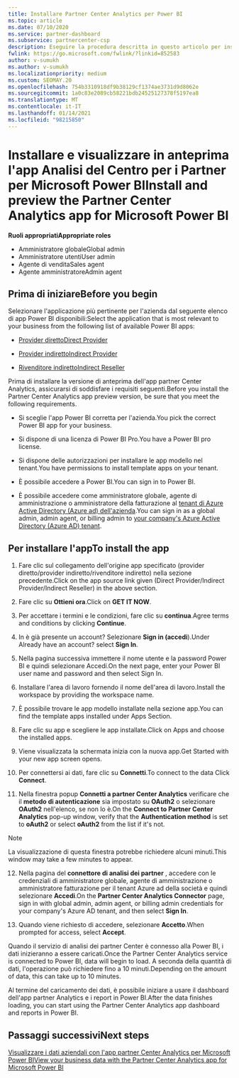 ```yaml
---
title: Installare Partner Center Analytics per Power BI
ms.topic: article
ms.date: 07/10/2020
ms.service: partner-dashboard
ms.subservice: partnercenter-csp
description: Eseguire la procedura descritta in questo articolo per installare e visualizzare in anteprima l'app partner Center Analytics per Power BI (per i partner diretti in CSP).
fwlink: https://go.microsoft.com/fwlink/?linkid=852583
author: v-sumukh
ms.author: v-sumukh
ms.localizationpriority: medium
ms.custom: SEOMAY.20
ms.openlocfilehash: 754b3310918df9b38129cf1374ae3731d9d8062e
ms.sourcegitcommit: 1a0c83e2089cb58221bdb24525127378f5197ea8
ms.translationtype: MT
ms.contentlocale: it-IT
ms.lasthandoff: 01/14/2021
ms.locfileid: "98215850"
---
```

# <a name="install-and-preview-the-partner-center-analytics-app-for-microsoft-power-bi"></a><span data-ttu-id="33a3f-103">Installare e visualizzare in anteprima l'app Analisi del Centro per i Partner per Microsoft Power BI</span><span class="sxs-lookup"><span data-stu-id="33a3f-103">Install and preview the Partner Center Analytics app for Microsoft Power BI</span></span>


<span data-ttu-id="33a3f-104">**Ruoli appropriati**</span><span class="sxs-lookup"><span data-stu-id="33a3f-104">**Appropriate roles**</span></span>
-   <span data-ttu-id="33a3f-105">Amministratore globale</span><span class="sxs-lookup"><span data-stu-id="33a3f-105">Global admin</span></span>
-   <span data-ttu-id="33a3f-106">Amministratore utenti</span><span class="sxs-lookup"><span data-stu-id="33a3f-106">User admin</span></span>
-   <span data-ttu-id="33a3f-107">Agente di vendita</span><span class="sxs-lookup"><span data-stu-id="33a3f-107">Sales agent</span></span>
-   <span data-ttu-id="33a3f-108">Agente amministratore</span><span class="sxs-lookup"><span data-stu-id="33a3f-108">Admin agent</span></span>

## <a name="before-you-begin"></a><span data-ttu-id="33a3f-109">Prima di iniziare</span><span class="sxs-lookup"><span data-stu-id="33a3f-109">Before you begin</span></span>

<span data-ttu-id="33a3f-110">Selezionare l'applicazione più pertinente per l'azienda dal seguente elenco di app Power BI disponibili:</span><span class="sxs-lookup"><span data-stu-id="33a3f-110">Select the application that is most relevant to your business from the following list of available Power BI apps:</span></span>
- [<span data-ttu-id="33a3f-111">Provider diretto</span><span class="sxs-lookup"><span data-stu-id="33a3f-111">Direct Provider</span></span>](https://appsource.microsoft.com/product/power-bi/partnercenteranalytics.direct_provider_partner_analytics)

- [<span data-ttu-id="33a3f-112">Provider indiretto</span><span class="sxs-lookup"><span data-stu-id="33a3f-112">Indirect Provider</span></span>](https://appsource.microsoft.com/product/power-bi/partnercenteranalytics.indirect_provider_partner_analytics)

- [<span data-ttu-id="33a3f-113">Rivenditore indiretto</span><span class="sxs-lookup"><span data-stu-id="33a3f-113">Indirect Reseller</span></span>](https://appsource.microsoft.com/product/power-bi/partnercenteranalytics.indirect_reseller_partner_analytics)

<span data-ttu-id="33a3f-114">Prima di installare la versione di anteprima dell'app partner Center Analytics, assicurarsi di soddisfare i requisiti seguenti.</span><span class="sxs-lookup"><span data-stu-id="33a3f-114">Before you install the Partner Center Analytics app preview version, be sure that you meet the following requirements.</span></span>

- <span data-ttu-id="33a3f-115">Si sceglie l'app Power BI corretta per l'azienda.</span><span class="sxs-lookup"><span data-stu-id="33a3f-115">You pick the correct Power BI app for your business.</span></span>

- <span data-ttu-id="33a3f-116">Si dispone di una licenza di Power BI Pro.</span><span class="sxs-lookup"><span data-stu-id="33a3f-116">You have a Power BI pro license.</span></span>

- <span data-ttu-id="33a3f-117">Si dispone delle autorizzazioni per installare le app modello nel tenant.</span><span class="sxs-lookup"><span data-stu-id="33a3f-117">You have permissions to install template apps on your tenant.</span></span>

- <span data-ttu-id="33a3f-118">È possibile accedere a Power BI.</span><span class="sxs-lookup"><span data-stu-id="33a3f-118">You can sign in to Power BI.</span></span>

- <span data-ttu-id="33a3f-119">È possibile accedere come amministratore globale, agente di amministrazione o amministratore della fatturazione al [tenant di Azure Active Directory (Azure ad) dell'azienda](azure-active-directory-tenants-and-partner-center.md).</span><span class="sxs-lookup"><span data-stu-id="33a3f-119">You can sign in as a global admin, admin agent, or billing admin to [your company's Azure Active Directory (Azure AD) tenant](azure-active-directory-tenants-and-partner-center.md).</span></span>

## <a name="to-install-the-app"></a><span data-ttu-id="33a3f-120">Per installare l'app</span><span class="sxs-lookup"><span data-stu-id="33a3f-120">To install the app</span></span>

1. <span data-ttu-id="33a3f-121">Fare clic sul collegamento dell'origine app specificato (provider diretto/provider indiretto/rivenditore indiretto) nella sezione precedente.</span><span class="sxs-lookup"><span data-stu-id="33a3f-121">Click on the app source link given (Direct Provider/Indirect Provider/Indirect Reseller) in the above section.</span></span>

2. <span data-ttu-id="33a3f-122">Fare clic su **Ottieni ora**.</span><span class="sxs-lookup"><span data-stu-id="33a3f-122">Click on **GET IT NOW**.</span></span> 

3. <span data-ttu-id="33a3f-123">Per accettare i termini e le condizioni, fare clic su **continua**.</span><span class="sxs-lookup"><span data-stu-id="33a3f-123">Agree terms and conditions by clicking **Continue**.</span></span>

4. <span data-ttu-id="33a3f-124">In è già presente un account? Selezionare **Sign in (accedi**).</span><span class="sxs-lookup"><span data-stu-id="33a3f-124">Under Already have an account? select **Sign In**.</span></span>

5. <span data-ttu-id="33a3f-125">Nella pagina successiva immettere il nome utente e la password Power BI e quindi selezionare Accedi.</span><span class="sxs-lookup"><span data-stu-id="33a3f-125">On the next page, enter your Power BI user name and password and then select Sign In.</span></span>

6. <span data-ttu-id="33a3f-126">Installare l'area di lavoro fornendo il nome dell'area di lavoro.</span><span class="sxs-lookup"><span data-stu-id="33a3f-126">Install the workspace by providing the workspace name.</span></span>

7. <span data-ttu-id="33a3f-127">È possibile trovare le app modello installate nella sezione app.</span><span class="sxs-lookup"><span data-stu-id="33a3f-127">You can find the template apps installed under Apps Section.</span></span>

8. <span data-ttu-id="33a3f-128">Fare clic su app e scegliere le app installate.</span><span class="sxs-lookup"><span data-stu-id="33a3f-128">Click on Apps and choose the installed apps.</span></span>

9. <span data-ttu-id="33a3f-129">Viene visualizzata la schermata inizia con la nuova app.</span><span class="sxs-lookup"><span data-stu-id="33a3f-129">Get Started with your new app screen opens.</span></span>

10. <span data-ttu-id="33a3f-130">Per connettersi ai dati, fare clic su **Connetti**.</span><span class="sxs-lookup"><span data-stu-id="33a3f-130">To connect to the data Click **Connect**.</span></span>

11. <span data-ttu-id="33a3f-131">Nella finestra popup **Connetti a partner Center Analytics** verificare che il **metodo di autenticazione** sia impostato su **OAuth2** o selezionare **OAuth2** nell'elenco, se non lo è.</span><span class="sxs-lookup"><span data-stu-id="33a3f-131">On the **Connect to Partner Center Analytics** pop-up window, verify that the **Authentication method** is set to **oAuth2** or select **oAuth2** from the list if it's not.</span></span> 

> [!NOTE]  
>  <span data-ttu-id="33a3f-132">La visualizzazione di questa finestra potrebbe richiedere alcuni minuti.</span><span class="sxs-lookup"><span data-stu-id="33a3f-132">This window may take a few minutes to appear.</span></span>

12. <span data-ttu-id="33a3f-133">Nella pagina del **connettore di analisi dei partner** , accedere con le credenziali di amministratore globale, agente di amministrazione o amministratore fatturazione per il tenant Azure ad della società e quindi selezionare **Accedi**.</span><span class="sxs-lookup"><span data-stu-id="33a3f-133">On the **Partner Center Analytics Connector** page, sign in with global admin, admin agent, or billing admin credentials for your company's Azure AD tenant, and then select **Sign In**.</span></span>
 
13. <span data-ttu-id="33a3f-134">Quando viene richiesto di accedere, selezionare **Accetto**.</span><span class="sxs-lookup"><span data-stu-id="33a3f-134">When prompted for access, select **Accept**.</span></span> 

<span data-ttu-id="33a3f-135">Quando il servizio di analisi dei partner Center è connesso alla Power BI, i dati inizieranno a essere caricati.</span><span class="sxs-lookup"><span data-stu-id="33a3f-135">Once the Partner Center Analytics service is connected to Power BI, data will begin to load.</span></span> <span data-ttu-id="33a3f-136">A seconda della quantità di dati, l'operazione può richiedere fino a 10 minuti.</span><span class="sxs-lookup"><span data-stu-id="33a3f-136">Depending on the amount of data, this can take up to 10 minutes.</span></span> 

<span data-ttu-id="33a3f-137">Al termine del caricamento dei dati, è possibile iniziare a usare il dashboard dell'app partner Analytics e i report in Power BI.</span><span class="sxs-lookup"><span data-stu-id="33a3f-137">After the data finishes loading, you can start using the Partner Center Analytics app dashboard and reports in Power BI.</span></span>

## <a name="next-steps"></a><span data-ttu-id="33a3f-138">Passaggi successivi</span><span class="sxs-lookup"><span data-stu-id="33a3f-138">Next steps</span></span>

[<span data-ttu-id="33a3f-139">Visualizzare i dati aziendali con l'app partner Center Analytics per Microsoft Power BI</span><span class="sxs-lookup"><span data-stu-id="33a3f-139">View your business data with the Partner Center Analytics app for Microsoft Power BI</span></span>](power-bi-app-for-direct-partners-use.md)
